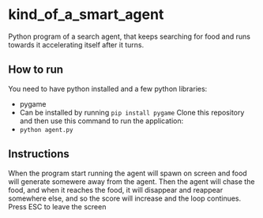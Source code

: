 # kind_of_a_smart_agent

Python program of a search agent, that keeps searching for food and runs towards it accelerating itself after it turns.

## How to run
You need to have python installed and a few python libraries:
 - pygame 
  - Can be installed by running ```pip install pygame```
Clone this repository and then use this command to run the application: 
 - ```python agent.py```
## Instructions
When the program start running the agent will spawn on screen and food will generate somewere away from the agent.
Then the agent will chase the food, and when it reaches the food, it will disappear and reappear somewhere else, and so the score will increase and the loop continues.    
Press ESC to leave the screen

